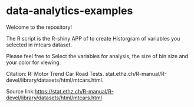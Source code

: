 # data-analytics-examples
Welcome to the repository!

The R script is the R-shiny APP of to create Historgram of variables you selected in mtcars dataset. 

Please feel free to Select the variables for analysis, the size of bin size and your color for viewing.


Citation: R: Motor Trend Car Road Tests. stat.ethz.ch/R-manual/R-devel/library/datasets/html/mtcars.html.

Source link:https://stat.ethz.ch/R-manual/R-devel/library/datasets/html/mtcars.html
